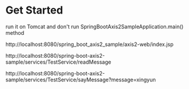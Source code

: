 # Get Started

run it on Tomcat and don't run SpringBootAxis2SampleApplication.main() method

http://localhost:8080/spring_boot_axis2_sample/axis2-web/index.jsp

http://localhost:8080/spring-boot-axis2-sample/services/TestService/readMessage

http://localhost:8080/spring-boot-axis2-sample/services/TestService/sayMessage?message=xingyun

